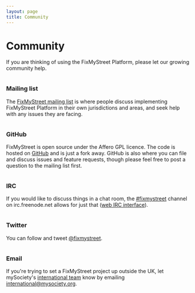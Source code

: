 ```yaml
---
layout: page
title: Community
---
```


# Community

<p class="lead">If you are thinking of using the FixMyStreet Platform, please
let our growing community help.</p>

<div class="contact-options">
<div class="column">
<h3>Mailing list</h3>

<p>The <a href="https://groups.google.com/a/mysociety.org/forum/#!forum/fixmystreet">FixMyStreet
mailing list</a> is where people discuss implementing FixMyStreet Platform in
their own jurisdictions and areas, and seek help with any issues they are
facing.</p>

</div>
<div class="column">
<h3>GitHub</h3>

<p>FixMyStreet is open source under the Affero GPL licence. The code is hosted
on <a href="https://github.com/mysociety/fixmystreet">GitHub</a> and is just a
fork away. GitHub is also where you can file and discuss issues and feature
requests, though please feel free to post a question to the mailing list
first.</p>

</div>
</div>

<div class="contact-options">
<div class="column">
<h3>IRC</h3>

<p>If you would like to discuss things in a chat room, the <a
href="irc://irc.freenode.net/fixmystreet">#fixmystreet</a> channel on
irc.freenode.net allows for just that (<a
href="irc/">web IRC interface</a>).</p>

</div>
<div class="column">
<h3>Twitter</h3>

<p>You can follow and tweet <a href="https://twitter.com/fixmystreet">@fixmystreet</a>.</p>
</div>
</div>

<div class="contact-options">
<div class="column">
<h3>Email</h3>
<p>
If you're trying to set a FixMyStreet project up outside the UK, let mySociety's
<a href="https://www.mysociety.org/about/mysociety-around-the-world/">international team</a>
know by emailing
<a href="mailto:international&#64;mysociety.org">international&#64;mysociety.org</a>.</p>
</div>
</div>

